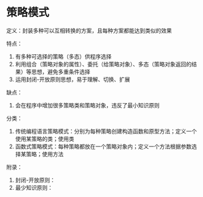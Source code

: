 # 策略模式

定义：封装多种可以互相转换的方案，且每种方案都能达到类似的效果

特点：
1. 有多种可选择的策略（多态）供程序选择
2. 利用组合（策略对象的属性）、委托（给策略对象）、多态（策略对象返回的结果）等思想，避免多重条件选择
3. 运用封闭-开放原则思想，易于理解、切换、扩展

缺点：
1. 会在程序中增加很多策略类和策略对象，违反了最小知识原则

分类：
1. 传统编程语言策略模式：分别为每种策略创建构造函数和原型方法；定义一个使用某策略的类；使用类
2. 函数式策略模式：每种策略都放在一个策略对象内；定义一个方法根据参数选择某策略；使用方法

附录：
1. 封闭-开放原则：
2. 最少知识原则：